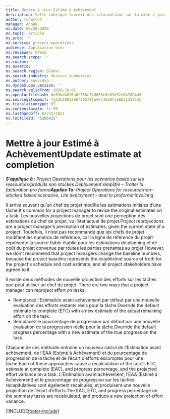 ```yaml
---
title: Mettre à jour Estimé à Achèvement
description: Cette rubrique fournit des informations sur la mise à jour de la projection d’effort sur un projet.
author: ruhercul
manager: AnnBe
ms.date: 09/20/2020
ms.topic: article
ms.prod: ''
ms.service: project-operations
audience: Application User
ms.reviewer: kfend
ms.search.scope: ''
ms.custom: ''
ms.assetid: ''
ms.search.region: Global
ms.search.industry: Service industries
ms.author: suvaidya
ms.dyn365.ops.version: ''
ms.search.validFrom: 2020-10-01
ms.openlocfilehash: 0e63bdb815a6f758c57d055c8c03d92e04700445
ms.sourcegitcommit: fa32b1893286f20271fa4ec4be8fc68bd135f53c
ms.translationtype: HT
ms.contentlocale: fr-FR
ms.lasthandoff: 02/15/2021
ms.locfileid: "5286425"
---
```

# <a name="update-estimate-at-completion"></a><span data-ttu-id="30703-103">Mettre à jour Estimé à Achèvement</span><span class="sxs-lookup"><span data-stu-id="30703-103">Update estimate at completion</span></span>

<span data-ttu-id="30703-104">_**S’applique à :** Project Operations pour les scénarios basés sur les ressources/produits non stockés Déploiement simplifié – Traiter la facturation pro forma_</span><span class="sxs-lookup"><span data-stu-id="30703-104">_**Applies To:** Project Operations for resource/non-stocked based scenarios, Lite deployment - deal to proforma invoicing_</span></span>

<span data-ttu-id="30703-105">Il arrive souvent qu’un chef de projet modifie les estimations initiales d’une tâche.</span><span class="sxs-lookup"><span data-stu-id="30703-105">It's common for a project manager to revise the original estimates on a task.</span></span> <span data-ttu-id="30703-106">Les nouvelles projections de projet sont une perception des estimations du chef de projet, vu l’état actuel de projet.</span><span class="sxs-lookup"><span data-stu-id="30703-106">Project reprojections are a project manager's perception of estimates, given the current state of a project.</span></span> <span data-ttu-id="30703-107">Toutefois, il n’est pas recommandé que les chefs de projet modifient les numéros de référence, car la ligne de référence du projet représente la source fiable établie pour les estimations de planning et de coût du projet convenue par toutes les parties prenantes au projet.</span><span class="sxs-lookup"><span data-stu-id="30703-107">However, we don't recommend that project managers change the baseline numbers, because the project baseline represents the established source of truth for the project's schedule and cost estimate, and all project stakeholders have agreed to it.</span></span>

<span data-ttu-id="30703-108">Il existe deux méthodes de nouvelle projection des efforts sur les tâches que peut utiliser un chef de projet :</span><span class="sxs-lookup"><span data-stu-id="30703-108">There are two ways that a project manager can reproject effort on tasks:</span></span>

- <span data-ttu-id="30703-109">Remplacez l’Estimation avant achèvement par défaut par une nouvelle évaluation des efforts restants réels pour la tâche.</span><span class="sxs-lookup"><span data-stu-id="30703-109">Override the default estimate to complete (ETC) with a new estimate of the actual remaining effort on the task.</span></span> 
- <span data-ttu-id="30703-110">Remplacez le pourcentage de progression par défaut par une nouvelle évaluation de la progression réelle pour la tâche.</span><span class="sxs-lookup"><span data-stu-id="30703-110">Override the default progress percentage with a new estimate of the true progress on the task.</span></span>

<span data-ttu-id="30703-111">Chacune de ces méthode entraîne un nouveau calcul de l’Estimation avant achèvement, de l’EAA (Estimé à Achèvement) et du pourcentage de progression de la tâche et de l’écart d’efforts escomptés pour une tâche.</span><span class="sxs-lookup"><span data-stu-id="30703-111">Each of these approaches cause a recalculation of the task's ETC, estimate at complete (EAC), and progress percentage, and the projected effort variance on a task.</span></span> <span data-ttu-id="30703-112">L’Estimation avant achèvement, l’EAA (Estimé à Achèvement) et le pourcentage de progression sur les tâches récapitulatives sont également recalculés, et produisent une nouvelle projection de l’écart d’efforts.</span><span class="sxs-lookup"><span data-stu-id="30703-112">The EAC, ETC, and progress percentage on the summary tasks are recalculated, and produce a new projection of effort variance.</span></span>


[!INCLUDE[footer-include](../includes/footer-banner.md)]